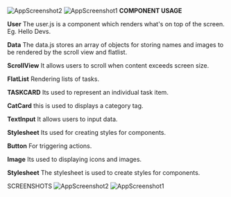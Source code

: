 ![AppScreenshot2](https://github.com/Stileess1/rn-assignment3-11259930/assets/170026647/4d3eba4d-ead0-4ae8-b893-ee303dbffa41)
![AppScreenshot1](https://github.com/Stileess1/rn-assignment3-11259930/assets/170026647/4dccad96-b818-45bb-b997-a1424e839a20)
**COMPONENT USAGE**

**User**
The user.js is a component which renders what's on top of the screen. Eg. Hello Devs.

**Data**
The data.js stores an array of objects for storing names and images to be rendered by the scroll view and flatlist.

**ScrollView**
It allows users to scroll when content exceeds screen size.

**FlatList**
Rendering lists of tasks.

**TASKCARD**
Its used to represent an individual task item.

**CatCard**
this is used to displays a category tag.

**TextInput**
It allows users to input data.

**Stylesheet**
Its used for creating styles for components.

**Button**
For triggering actions.

**Image**
Its used to displaying icons and images.

**Stylesheet**
The stylesheet is used to create styles for components.

SCREENSHOTS
![AppScreenshot2](https://github.com/Stileess1/rn-assignment3-11259930/assets/170026647/3954b145-dbfd-4b2e-85e2-1f46d6ef2636)
![AppScreenshot1](https://github.com/Stileess1/rn-assignment3-11259930/assets/170026647/50fc44a0-f556-41e6-bd78-73e8860c5399)
